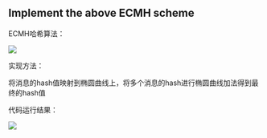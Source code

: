 ## Implement the above ECMH scheme
ECMH哈希算法：

![](https://img1.imgtp.com/2023/07/22/qGTLdtHs.png)

实现方法：

将消息的hash值映射到椭圆曲线上，将多个消息的hash进行椭圆曲线加法得到最终的hash值

代码运行结果：

![](https://img1.imgtp.com/2023/07/22/VkBYUwdx.png)


